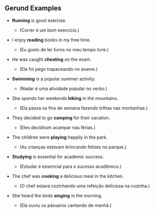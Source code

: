 ## Gerund Examples

* **Running** is good exercise.
  * (Correr é um bom exercício.)

* I enjoy **reading** books in my free time.
  * (Eu gosto de ler livros no meu tempo livre.)

* He was caught **cheating** on the exam.
  * (Ele foi pego trapaceando no exame.)

* **Swimming** is a popular summer activity.
  * (Nadar é uma atividade popular no verão.)

* She spends her weekends **hiking** in the mountains.
  * (Ela passa os fins de semana fazendo trilhas nas montanhas.)

* They decided to go **camping** for their vacation.
  * (Eles decidiram acampar nas férias.)

* The children were **playing** happily in the park.
  * (As crianças estavam brincando felizes no parque.)

* **Studying** is essential for academic success.
  * (Estudar é essencial para o sucesso acadêmico.)

* The chef was **cooking** a delicious meal in the kitchen.
  * (O chef estava cozinhando uma refeição deliciosa na cozinha.)

* She heard the birds **singing** in the morning.
  * (Ela ouviu os pássaros cantando de manhã.)
